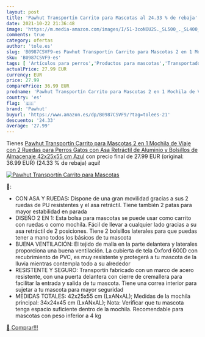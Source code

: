 ```yaml
---
layout: post
title: 'Pawhut Transportín Carrito para Mascotas al 24.33 % de rebaja'
date: 2021-10-22 21:36:48
image: 'https://m.media-amazon.com/images/I/51-3coNOU2S._SL500_._SL400_.jpg'
comments: true
category: ofertas
author: 'tole.es'
slug: 'B0987CSVF9-es Pawhut Transportín Carrito para Mascotas 2 en 1 Mochila de...'
sku: 'B0987CSVF9-es'
tags: [ 'Artículos para perros','Productos para mascotas','Transportadoras para perros','Transportadoras y productos de viaje','mochila','pawhut', ]
actualPrice: 27.99 EUR
currency: EUR
price: 27.99
comparePrice: 36.99 EUR
prodname: 'Pawhut Transportín Carrito para Mascotas 2 en 1 Mochila de Viaje con 2 Ruedas para Perros Gatos con Asa Retráctil de Aluminio y Bolsillos de Almacenaje 42x25x55 cm Azul'
country: 'es'
flag: '🇪🇸'
brand: 'Pawhut'
buyurl: 'https://www.amazon.es/dp/B0987CSVF9/?tag=tolees-21'
descuento: '24.33'
average: '27.99'
---
```


Tienes [Pawhut Transportín Carrito para Mascotas 2 en 1 Mochila de Viaje con 2 Ruedas para Perros Gatos con Asa Retráctil de Aluminio y Bolsillos de Almacenaje 42x25x55 cm Azul](https://www.amazon.es/dp/B0987CSVF9/?tag=tolees-21) con precio final de  27.99 EUR (original: 36.99 EUR) (24.33 %  de rebaja) aqui!

[![Pawhut Transportín Carrito para Mascotas](https://m.media-amazon.com/images/I/51-3coNOU2S._SL500_._SL400_.jpg)](https://www.amazon.es/dp/B0987CSVF9/?tag=tolees-21)

🔎:

- CON ASA Y RUEDAS: Dispone de una gran movilidad gracias a sus 2 ruedas de PU resistentes y el asa retráctil. Tiene también 2 patas para mayor estabilidad en parada
- DISEÑO 2 EN 1: Esta bolsa para mascotas se puede usar como carrito con ruedas o como mochila. Fácil de llevar a cualquier lado gracias a su asa retráctil de 2 posiciones. Tiene 2 bolsillos laterales para que puedas tener a mano todos los básicos de tu mascota
- BUENA VENTILACIÓN: El tejido de malla en la parte delantera y laterales proporciona una buena ventilación. La cubierta de tela Oxford 600D con recubrimiento de PVC, es muy resistente y protegerá a tu mascota de la lluvia mientras contempla todo a su alrededor
- RESISTENTE Y SEGURO: Transportín fabricado con un marco de acero resistente, con una puerta delantera con cierre de cremallera para facilitar la entrada y salida de tu mascota. Tiene una correa interior para sujetar a tu mascota para mayor seguridad
- MEDIDAS TOTALES: 42x25x55 cm (LxANxAL); Medidas de la mochila principal: 34x24x45 cm (LxANxAL); Nota: Verificar que tu mascota tenga espacio suficiente dentro de la mochila. Recomendable para mascotas con peso inferior a 4 kg

[🛒 Comprar!!!](https://www.amazon.es/dp/B0987CSVF9/?tag=tolees-21)
